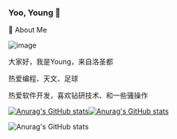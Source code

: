 ### Yoo, Young 👋

🤺 About Me

![image](https://www.bing.com/images/search?view=detailV2&ccid=y6WY91uS&id=B64F4E6A1F854E9069EEE1035F7809EF48DBED18&thid=OIP.y6WY91uS2NdxmheR7q9FDgHaEF&mediaurl=https%3a%2f%2fi0.hdslb.com%2fbfs%2farticle%2fwatermark%2f0fee84062947a9bcfae339e7a9d82575e885daa9.jpg&exph=934&expw=1692&q=gta5+%e6%b4%9b%e5%9c%a3%e9%83%bd&simid=607994609085658975&FORM=IRPRST&ck=0D7EFCF41037D5910EFCABCDF4BD4703&selectedIndex=6&itb=0&qft=+filterui%3aimagesize-large)

大家好，我是Young，来自洛圣都

<p>热爱编程、天文、足球</p>

<p>热爱软件开发，喜欢钻研技术、和一些骚操作</p>

[![Anurag's GitHub stats](https://github-readme-stats.vercel.app/api?username=young-3303)](https://github.com/anuraghazra/github-readme-stats)[![Anurag's GitHub stats](https://github-readme-stats.vercel.app/api?username=anuraghazra)](https://github.com/anuraghazra/github-readme-stats)

![Anurag's GitHub stats](https://github-readme-stats.vercel.app/api?username=young-3303&show_icons=true&theme=radical)
